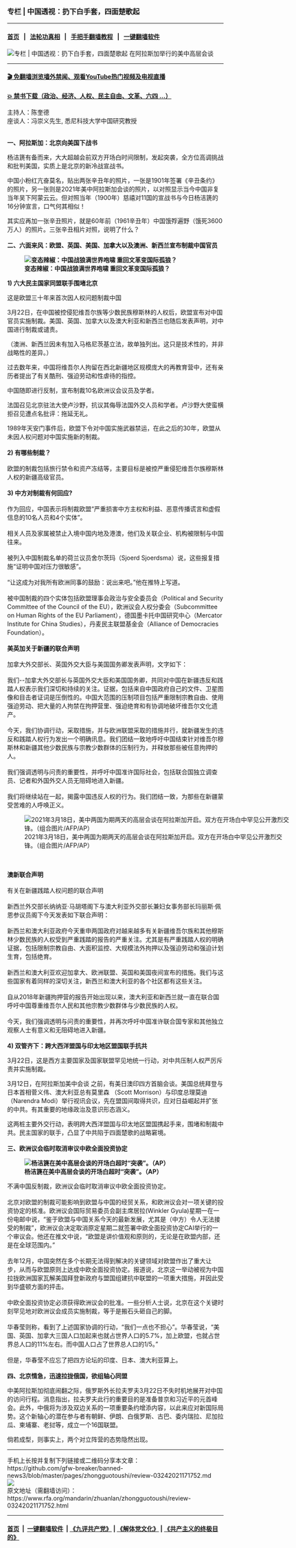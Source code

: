 ### 专栏 | 中国透视：扔下白手套，四面楚歌起
------------------------

#### [首页](https://github.com/gfw-breaker/banned-news3/blob/master/README.md) &nbsp;&nbsp;|&nbsp;&nbsp; [法轮功真相](https://github.com/begood0513/basic/blob/master/README.md)  &nbsp;&nbsp;|&nbsp;&nbsp; [手把手翻墙教程](https://github.com/gfw-breaker/guides/wiki)  &nbsp;&nbsp;|&nbsp;&nbsp; [一键翻墙软件](https://github.com/gfw-breaker/nogfw/blob/master/README.md)  



<div id="headerimg">
 <img alt="专栏 | 中国透视：扔下白手套，四面楚歌起" src="https://www.rfa.org/mandarin/zhuanlan/zhongguotoushi/review-03242021171752.html/@@images/8cdb5fb1-b971-4f95-9fdc-b2fb03eef273.jpeg" title="专栏 | 中国透视：扔下白手套，四面楚歌起"/>
 <span class="lead_image_caption">
  在阿拉斯加举行的美中高层会谈
 </span>
 <!-- zoomattribute -->
</div>

<hr/>


#### [ 🎬  免翻墙浏览墙外禁闻、观看YouTube热门视频及电视直播](https://github.com/gfw-breaker/HelloWorld)

#### [ 💥  禁书下载（政治、经济、人权、民主自由、文革、六四 ...）](https://github.com/gfw-breaker/books/blob/master/README.md)

<div id="storytext">
 <p>
  主持人：陈奎德
  <br/>
  座谈人：冯崇义先生, 悉尼科技大学中国研究教授
 </p>
 <p>
  <br/>
  <strong>
   一、阿拉斯加：北京向美国下战书
  </strong>
 </p>
 <p>
  杨洁篪有备而来，大大超越会前双方开场白时间限制，发起突袭，全方位高调挑战和批判美国，实质上是北京的新冷战宣战书。
 </p>
 <p>
  中国小粉红亢奋莫名，贴出两张辛丑年的照片，一张是1901年签署《辛丑条约》的照片，另一张则是2021年美中阿拉斯加会谈的照片，以对照显示当今中国非复当年吴下阿蒙云云。但对照当年（1900年）慈禧对11国的宣战书与今日杨洁篪的16分钟宣言，口气何其相似！
 </p>
 <p>
  其实应再加一张辛丑照片，就是60年前（1961辛丑年）中国饿殍遍野（饿死3600万人）的照片。三张辛丑相片对照，说明了什么？
  <br/>
  <br/>
  <strong>
   二、六面来风：欧盟、英国、美国、加拿大以及澳洲、新西兰宣布制裁中国官员
  </strong>
 </p>
 <p>
  <strong>
   <figure class="image-richtext image-inline captioned" style="width:620px;">
    <img alt="变态辣椒：中国战狼满世界咆啸 重回文革变国际孤狼？" src="https://www.rfa.org/mandarin/zhuanlan/zhongguotoushi/review-03242021171752.html/06092d9e-9b2b-44f8-93ae-97a59277b0f9.jpeg/@@images/dc7dab86-789c-412a-9c07-b6e8cad7400d.jpeg" title="2"/>
    <figcaption class="image-caption">
     变态辣椒：中国战狼满世界咆啸 重回文革变国际孤狼？
    </figcaption>
    <small>
    </small>
   </figure>
  </strong>
 </p>
 <p>
  <strong>
   1) 六大民主国家同盟联手围堵北京
  </strong>
 </p>
 <p>
  这是欧盟三十年来首次因人权问题制裁中国
 </p>
 <p>
  3月22日，在中国被控侵犯维吾尔族等少数民族穆斯林的人权后，欧盟宣布对中国官员实施制裁。美国、英国、加拿大以及澳大利亚和新西兰也随后发表声明，对中国进行制裁或谴责。
 </p>
 <p>
  （澳洲、新西兰因未有加入马格尼茨基立法，故单独列出。这只是技术性的，并非战略性的差异。）
 </p>
 <p>
  过去数年来，中国将维吾尔人拘留在西北新疆地区规模庞大的再教育营中，还有亲历者提出了有关酷刑、强迫劳动和性虐待的指控。
 </p>
 <p>
  中国随即进行反制，宣布制裁10名欧洲议会议员及学者。
 </p>
 <p>
  法国召见北京驻法大使卢沙野，抗议其侮辱法国外交人员和学者。卢沙野大使蛮横拒召见遭点名批评：拖延无礼。
 </p>
 <p>
  1989年天安门事件后，欧盟下令对中国实施武器禁运，在此之后的30年，欧盟从未因人权问题对中国实施新的制裁。
  <br/>
  <br/>
  <strong>
   2) 有哪些制裁？
  </strong>
  <br/>
  <br/>
  欧盟的制裁包括旅行禁令和资产冻结等，主要目标是被控严重侵犯维吾尔族穆斯林人权的新疆高级官员。
  <br/>
  <br/>
  <strong>
   3) 中方对制裁有何回应?
  </strong>
  <br/>
  <br/>
  作为回应，中国表示将制裁欧盟“严重损害中方主权和利益、恶意传播谎言和虚假信息的10名人员和4个实体”。
  <br/>
  <br/>
  相关人员及家属被禁止入境中国内地及港澳，他们及关联企业、机构被限制与中国往来。
  <br/>
  <br/>
  被列入中国制裁名单的荷兰议员舍尔茨玛（Sjoerd Sjoerdsma）说，这些报复措施“证明中国对压力很敏感”。
  <br/>
  <br/>
  “让这成为对我所有欧洲同事的鼓励：说出来吧。”他在推特上写道。
  <br/>
  <br/>
  被中国制裁的四个实体包括欧盟理事会政治与安全委员会（Political and Security Committee of the Council of the EU），欧洲议会人权分委会（Subcommittee on Human Rights of the EU Parliament），德国墨卡托中国研究中心（Mercator Institute for China Studies），丹麦民主联盟基金会（Alliance of Democracies Foundation）。
  <br/>
  <br/>
  <strong>
   美英加关于新疆的联合声明
  </strong>
  <br/>
  <br/>
  加拿大外交部长、英国外交大臣与美国国务卿发表声明，文字如下：
  <br/>
  <br/>
  我们--加拿大外交部长与英国外交大臣和美国国务卿，共同对中国在新疆违反和践踏人权表示我们深切和持续的关注。证据，包括来自中国政府自己的文件、卫星图像和目击者证词是压倒性的。中国大范围的压制项目包括严重限制宗教自由、使用强迫劳动、把大量的人拘禁在拘押营里、强迫绝育和有协调地破坏维吾尔文化遗产。
  <br/>
  <br/>
  今天，我们协调行动，采取措施，并与欧洲联盟采取的措施并行，就新疆发生的违反和践踏人权行为发出一个明确讯息。我们团结一致地呼吁中国结束针对维吾尔穆斯林和新疆其他少数民族与宗教少数群体的压制行为，并释放那些被任意拘押的人。
  <br/>
  <br/>
  我们强调透明与问责的重要性，并呼吁中国准许国际社会，包括联合国独立调查员、记者和外国外交人员无阻碍地进入新疆。
  <br/>
  <br/>
  我们将继续站在一起，揭露中国违反人权的行为。我们团结一致，为那些在新疆蒙受苦难的人呼唤正义。
 </p>
 <p>
  <figure class="image-richtext image-inline captioned" style="width:620px;">
   <img alt="2021年3月18日，美中两国为期两天的高层会谈在阿拉斯加开启。双方在开场白中罕见公开激烈交锋。（组合图片/AFP/AP）" src="https://www.rfa.org/mandarin/zhuanlan/zhongguotoushi/review-03242021171752.html/aeae8318-d6c3-48d8-aafa-6fda7e752818.jpeg/@@images/5efd1f85-ce25-4058-8daf-34b81c79e1aa.jpeg" title="1"/>
   <figcaption class="image-caption">
    2021年3月18日，美中两国为期两天的高层会谈在阿拉斯加开启。双方在开场白中罕见公开激烈交锋。（组合图片/AFP/AP）
   </figcaption>
   <small>
   </small>
  </figure>
  <br/>
  <br/>
  <strong>
   澳新联合声明
  </strong>
  <br/>
  <br/>
  有关在新疆践踏人权问题的联合声明
  <br/>
  <br/>
  新西兰外交部长纳纳亚·马胡塔阁下与澳大利亚外交部长兼妇女事务部长玛丽斯·佩恩参议员阁下今天发表如下联合声明：
  <br/>
  <br/>
  新西兰和澳大利亚政府今天重申两国政府对越来越多有关新疆维吾尔族和其他穆斯林少数民族的人权受到严重践踏的报告的严重关注。尤其是有严重践踏人权的明确证据，包括限制宗教自由、大面积监控、大规模法外拘押以及强迫劳动和强迫计划生育，包括绝育。
  <br/>
  <br/>
  新西兰和澳大利亚欢迎加拿大、欧洲联盟、英国和美国夜间宣布的措施。我们与这些国家有着同样的深切关注，新西兰和澳大利亚的各个社区都有这些关注。
  <br/>
  <br/>
  自从2018年新疆拘押营的报告开始出现以来，澳大利亚和新西兰就一直在联合国呼吁中国尊重维吾尔人民和其他宗教少数群体与少数民族的人权。
  <br/>
  <br/>
  今天，我们强调透明与问责的重要性，并再次呼吁中国准许联合国专家和其他独立观察人士有意义和无阻碍地进入新疆。
  <br/>
  <br/>
  <strong>
   4) 双管齐下：跨大西洋盟国与印太地区盟国联手抗共
  </strong>
 </p>
 <p>
  3月22日，这是西方主要国家及国家联盟罕见地统一行动，对中共压制人权严厉斥责并实施制裁。
 </p>
 <p>
  3月12日，在阿拉斯加美中会谈 之前，有美日澳印四方首脑会谈。美国总统拜登与日本首相菅义伟、澳大利亚总有莫里森 （Scott Morrison）与印度总理莫迪（Narendra Modi）举行视讯会议，先在盟国间取得共识，应对日益崛起并扩张的中共。有其重要的地缘政治及意识形态涵义。
 </p>
 <p>
  这两桩主要外交行动，表明跨大西洋盟国与印太地区盟国携起手来，围堵和制裁中共。民主国家的联手，凸显了中共陷于四面楚歌的战略窘境。
  <br/>
  <br/>
  <strong>
   三、欧洲议会临时取消审议中欧全面投资协定
  </strong>
 </p>
 <p>
  <strong>
   <figure class="image-richtext image-inline captioned" style="width:620px;">
    <img alt="杨洁篪在美中高层会谈的开场白超时“突袭”。（AP）" src="https://www.rfa.org/mandarin/zhuanlan/zhongguotoushi/review-03242021171752.html/cbaead45-851e-4de8-9bc0-b2a94c7decda.jpeg/@@images/a0a8d66d-2a14-40a8-aa2c-9677658ae6db.jpeg" title="4"/>
    <figcaption class="image-caption">
     杨洁篪在美中高层会谈的开场白超时“突袭”。（AP）
    </figcaption>
    <small>
    </small>
   </figure>
  </strong>
 </p>
 <p>
  不满中国反制裁，欧洲议会临时取消审议中欧全面投资协定。
  <br/>
  <br/>
  北京对欧盟的制裁可能影响到欧盟与中国的经贸关系，和欧洲议会对一项关键的投资协定的核准。欧洲议会国际贸易委员会副主席居拉(Winkler Gyula)星期一在一份电邮中说，“鉴于欧盟与中国关系今天的最新发展，尤其是（中方）令人无法接受的制裁”，欧洲议会决定取消原定星期二就签署中欧全面投资协定CAI举行的一个审议会。他还在推文中说，“欧盟是讲价值观和原则的，无论是在欧盟内部，还是在全球范围内。”
  <br/>
  <br/>
  去年12月，中国突然在多个长期无法得到解决的关键领域对欧盟作出了重大让步，从而与欧盟原则上达成中欧全面投资协定。报道说，北京这一举动被视为中国拉拢欧洲国家瓦解美国拜登新政府与盟国组建抗中联盟的一项重大措施，并因此受到华盛顿方面的抨击。
  <br/>
  <br/>
  中欧全面投资协定必须获得欧洲议会的批准。一些分析人士说，北京在这个关键时刻罕见地对欧洲议会成员实施制裁，等于是搬石头砸自己的脚。
  <br/>
  <br/>
  华春莹则称，看到了上述国家协调的行动，“我们一点也不担心”。华春莹说，“美国、英国、加拿大三国人口加起来也就占世界人口的5.7%，加上欧盟，也就占世界总人口的11%左右。而中国人口占了世界总人口的1/5。”
  <br/>
  <br/>
  但是，华春莹不应忘了把四方论坛的印度、日本、澳大利亚算上。
  <br/>
  <br/>
  <strong>
   四、北京情急，迅速拉拢俄国，欲组轴心同盟
  </strong>
 </p>
 <p>
  中美阿拉斯加彻底闹翻之际，俄罗斯外长拉夫罗夫3月22日不失时机地展开对中国的访问行程。消息指出，拉夫罗夫此行的重要目的是准备普京和习近平的元首峰会。此外，中俄将为涉及双边关系的一项重要条约增添内容，以此来应对新国际局势。这个新轴心的潜在参与者有朝鲜、伊朗、白俄罗斯、古巴、委内瑞拉、尼加拉瓜、柬埔寨、老挝等，成立一个16国联盟。
 </p>
 <p>
  倘若成型，则事实上，两个对立阵营的态势隐然出现。
 </p>
 <p>
 </p>
</div>

<hr/>
手机上长按并复制下列链接或二维码分享本文章：<br/>
https://github.com/gfw-breaker/banned-news3/blob/master/pages/zhongguotoushi/review-03242021171752.md <br/>
<a href='https://github.com/gfw-breaker/banned-news3/blob/master/pages/zhongguotoushi/review-03242021171752.md'><img src='https://github.com/gfw-breaker/banned-news3/blob/master/pages/zhongguotoushi/review-03242021171752.md.png'/></a> <br/>
原文地址（需翻墙访问）：https://www.rfa.org/mandarin/zhuanlan/zhongguotoushi/review-03242021171752.html


------------------------
#### [首页](https://github.com/gfw-breaker/banned-news3/blob/master/README.md) &nbsp;|&nbsp; [一键翻墙软件](https://github.com/gfw-breaker/nogfw/blob/master/README.md) &nbsp;| [《九评共产党》](https://github.com/gfw-breaker/9ping.md/blob/master/README.md#九评之一评共产党是什么) | [《解体党文化》](https://github.com/gfw-breaker/jtdwh.md/blob/master/README.md) | [《共产主义的终极目的》](https://github.com/gfw-breaker/gczydzjmd.md/blob/master/README.md)


<img src='http://gfw-breaker.win/banned-news3/pages/zhongguotoushi/review-03242021171752.md' width='0px' height='0px'/>